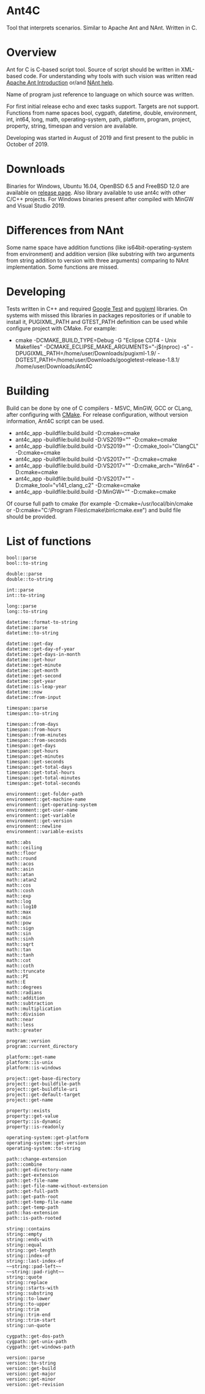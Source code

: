 # Ant4C
Tool that interprets scenarios. Similar to Apache Ant and NAnt. Written in C.

# Overview
Ant for C is C-based script tool. Source of script should be written in XML-based code.
For understanding why tools with such vision was written read [Apache Ant Introduction](http://jakarta.apache.org/ant/manual/) or/and [NAnt help](http://nant.sourceforge.net/).

Name of program just reference to language on which source was written.

For first initial release echo and exec tasks support. Targets are not support. Functions from name spaces bool, cygpath, datetime, double, environment, int, int64, long, math, operating-system, path, platform, program, project, property, string, timespan and version are available.

Developing was started in August of 2019 and first present to the public in October of 2019.

# Downloads
Binaries for Windows, Ubuntu 16.04, OpenBSD 6.5 and FreeBSD 12.0 are available on [release page](https://github.com/TheVice/Ant4C/releases).
Also library available to use ant4c with other C/C++ projects.
For Windows binaries present after compiled with MinGW and Visual Studio 2019.

# Differences from NAnt
Some name space have addition functions (like is64bit-operating-system from environment) and addition version (like substring with two arguments from string addition to version with three arguments) comparing to NAnt implementation. Some functions are missed.

# Developing
Tests written in C++ and required [Google Test](https://github.com/google/googletest) and [pugixml](https://github.com/zeux/pugixml/) libraries.
On systems with missed this libraries in packages repositories or if unable to install it, PUGIXML_PATH and GTEST_PATH definition can be used while configure project with CMake.
For example:
* cmake -DCMAKE_BUILD_TYPE=Debug -G "Eclipse CDT4 - Unix Makefiles" -DCMAKE_ECLIPSE_MAKE_ARGUMENTS="-j$(nproc) -s" -DPUGIXML_PATH=/home/user/Downloads/pugixml-1.9/ -DGTEST_PATH=/home/user/Downloads/googletest-release-1.8.1/ /home/user/Downloads/Ant4C

# Building
Build can be done by one of C compilers - MSVC, MinGW, GCC or CLang, after configuring with [CMake](http://www.cmake.org/download/).
For release configuration, without version information, Ant4C script can be used.
* ant4c_app -buildfile:build.build -D:cmake=cmake
* ant4c_app -buildfile:build.build -D:VS2019="" -D:cmake=cmake
* ant4c_app -buildfile:build.build -D:VS2019="" -D:cmake_tool="ClangCL" -D:cmake=cmake
* ant4c_app -buildfile:build.build -D:VS2017="" -D:cmake=cmake
* ant4c_app -buildfile:build.build -D:VS2017="" -D:cmake_arch="Win64" -D:cmake=cmake
* ant4c_app -buildfile:build.build -D:VS2017="" -D:cmake_tool="v141_clang_c2" -D:cmake=cmake
* ant4c_app -buildfile:build.build -D:MinGW="" -D:cmake=cmake

Of course full path to cmake (for example -D:cmake=/usr/local/bin/cmake or -D:cmake="C:\Program Files\cmake\bin\cmake.exe") and build file should be provided.

# List of functions
```
bool::parse
bool::to-string
```
```
double::parse
double::to-string
```
```
int::parse
int::to-string
```
```
long::parse
long::to-string
```
```
datetime::format-to-string
datetime::parse
datetime::to-string
```
```
datetime::get-day
datetime::get-day-of-year
datetime::get-days-in-month
datetime::get-hour
datetime::get-minute
datetime::get-month
datetime::get-second
datetime::get-year
datetime::is-leap-year
datetime::now
datetime::from-input
```
```
timespan::parse
timespan::to-string
```
```
timespan::from-days
timespan::from-hours
timespan::from-minutes
timespan::from-seconds
timespan::get-days
timespan::get-hours
timespan::get-minutes
timespan::get-seconds
timespan::get-total-days
timespan::get-total-hours
timespan::get-total-minutes
timespan::get-total-seconds
```
```
environment::get-folder-path
environment::get-machine-name
environment::get-operating-system
environment::get-user-name
environment::get-variable
environment::get-version
environment::newline
environment::variable-exists
```
```
math::abs
math::ceiling
math::floor
math::round
math::acos
math::asin
math::atan
math::atan2
math::cos
math::cosh
math::exp
math::log
math::log10
math::max
math::min
math::pow
math::sign
math::sin
math::sinh
math::sqrt
math::tan
math::tanh
math::cot
math::coth
math::truncate
math::PI
math::E
math::degrees
math::radians
math::addition
math::subtraction
math::multiplication
math::division
math::near
math::less
math::greater
```
```
program::version
program::current_directory
```
```
platform::get-name
platform::is-unix
platform::is-windows
```
```
project::get-base-directory
project::get-buildfile-path
project::get-buildfile-uri
project::get-default-target
project::get-name
```
```
property::exists
property::get-value
property::is-dynamic
property::is-readonly
```
```
operating-system::get-platform
operating-system::get-version
operating-system::to-string
```
```
path::change-extension
path::combine
path::get-directory-name
path::get-extension
path::get-file-name
path::get-file-name-without-extension
path::get-full-path
path::get-path-root
path::get-temp-file-name
path::get-temp-path
path::has-extension
path::is-path-rooted
```
```
string::contains
string::empty
string::ends-with
string::equal
string::get-length
string::index-of
string::last-index-of
~~string::pad-left~~
~~string::pad-right~~
string::quote
string::replace
string::starts-with
string::substring
string::to-lower
string::to-upper
string::trim
string::trim-end
string::trim-start
string::un-quote
```
```
cygpath::get-dos-path
cygpath::get-unix-path
cygpath::get-windows-path
```
```
version::parse
version::to-string
version::get-build
version::get-major
version::get-minor
version::get-revision
```
